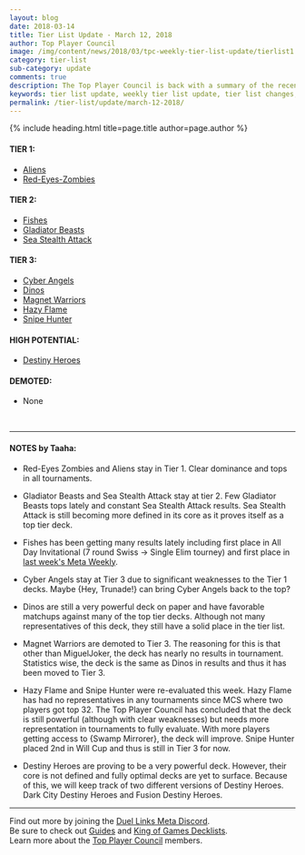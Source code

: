 ```yaml
---
layout: blog
date: 2018-03-14
title: Tier List Update - March 12, 2018
author: Top Player Council
image: /img/content/news/2018/03/tpc-weekly-tier-list-update/tierlist1.jpg
category: tier-list
sub-category: update
comments: true
description: The Top Player Council is back with a summary of the recent tier list update. Check out their decissions and reasoning to stay relevant in the current meta. This update includes changes to Fishes and Magnet Warriors.
keywords: tier list update, weekly tier list update, tier list changes, buffs, nerfs, march 12 2018
permalink: /tier-list/update/march-12-2018/
---
```


{% include heading.html title=page.title author=page.author %}

#### TIER 1:
* [Aliens](/tier-list/aliens/) 
* [Red-Eyes-Zombies](/tier-list/red-eyes-zombies/) 

#### TIER 2:
* [Fishes](/tier-list/fishes/) 
* [Gladiator Beasts](/tier-list/gladiator-beasts/) 
* [Sea Stealth Attack](/tier-list/sea-stealth-attack/) 

#### TIER 3:
* [Cyber Angels](/tier-list/cyber-angels/) 
* [Dinos](/tier-list/dinos/) 
* [Magnet Warriors](/tier-list/magnet-warriors/) 
* [Hazy Flame](/tier-list/hazy-flame/) 
* [Snipe Hunter](/tier-list/snipe-hunter/) 

#### HIGH POTENTIAL:
* [Destiny Heroes](/tier-list/destiny-heroes/) 

#### DEMOTED:
* None

<br>

---

#### NOTES by Taaha:  

* Red-Eyes Zombies and Aliens stay in Tier 1. Clear dominance and tops in all tournaments.

* Gladiator Beasts and Sea Stealth Attack stay at tier 2. Few Gladiator Beasts tops lately and constant Sea Stealth Attack results. Sea Stealth Attack is still becoming more defined in its core as it proves itself as a top tier deck.

* Fishes has been getting many results lately including first place in All Day Invitational (7 round Swiss -> Single Elim tourney) and first place in [last week's Meta Weekly](/tournaments/meta-weekly/10/report/).

* Cyber Angels stay at Tier 3 due to significant weaknesses to the Tier 1 decks. Maybe {Hey, Trunade!} can bring Cyber Angels back to the top?

* Dinos are still a very powerful deck on paper and have favorable matchups against many of the top tier decks. Although not many representatives of this deck, they still have a solid place in the tier list.

* Magnet Warriors are demoted to Tier 3. The reasoning for this is that other than MiguelJoker, the deck has nearly no results in tournament. Statistics wise, the deck is the same as Dinos in results and thus it has been moved to Tier 3.

* Hazy Flame and Snipe Hunter were re-evaluated this week. Hazy Flame has had no representatives in any tournaments since MCS where two players got top 32. The Top Player Council has concluded that the deck is still powerful (although with clear weaknesses) but needs more representation in tournaments to fully evaluate. With more players getting access to {Swamp Mirrorer}, the deck will improve. Snipe Hunter placed 2nd in Will Cup and thus is still in Tier 3 for now. 

* Destiny Heroes are proving to be a very powerful deck. However, their core is not defined and fully optimal decks are yet to surface. Because of this, we will keep track of two different versions of Destiny Heroes. Dark City Destiny Heroes and Fusion Destiny Heroes.

---

Find out more by joining the [Duel Links Meta Discord](/discord/).  
Be sure to check out [Guides](/guides/) and [King of Games Decklists](/top-decks/).  
Learn more about the [Top Player Council](/top-player-council/) members.  
